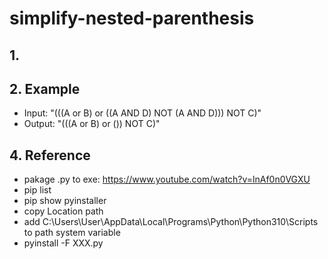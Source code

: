 # simplify-nested-parenthesis
## 1.
## 2. Example
* Input: "(((A or B) or ((A AND D) NOT (A AND D))) NOT C)"
* Output: "(((A or B) or ()) NOT C)"

## 4. Reference
* pakage .py to exe: https://www.youtube.com/watch?v=lnAf0n0VGXU
* pip list
* pip show pyinstaller  
* copy Location path
* add  C:\Users\User\AppData\Local\Programs\Python\Python310\Scripts to path system variable
* pyinstall -F XXX.py
